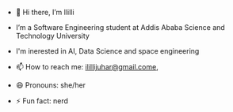 - 👋 Hi there, I’m Ililli

-  I’m a Software Engineering student at Addis Ababa Science and Technology University
-  I'm inerested in AI, Data Science and space engineering
- 📫 How to reach me: ilillijuhar@gmail.come, 
- 😄 Pronouns: she/her
- ⚡ Fun fact: nerd

<!---
Lilly-jhr/Lilly-jhr is a ✨ special ✨ repository because its `README.md` (this file) appears on your GitHub profile.
You can click the Preview link to take a look at your changes.
--->
